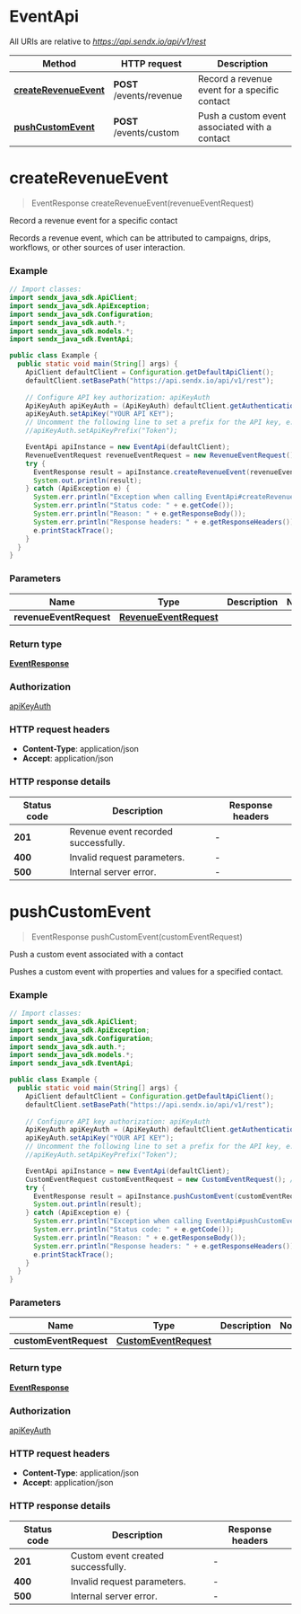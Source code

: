 # EventApi

All URIs are relative to *https://api.sendx.io/api/v1/rest*

| Method | HTTP request | Description |
|------------- | ------------- | -------------|
| [**createRevenueEvent**](EventApi.md#createRevenueEvent) | **POST** /events/revenue | Record a revenue event for a specific contact |
| [**pushCustomEvent**](EventApi.md#pushCustomEvent) | **POST** /events/custom | Push a custom event associated with a contact |


<a id="createRevenueEvent"></a>
# **createRevenueEvent**
> EventResponse createRevenueEvent(revenueEventRequest)

Record a revenue event for a specific contact

Records a revenue event, which can be attributed to campaigns, drips, workflows, or other sources of user interaction.

### Example
```java
// Import classes:
import sendx_java_sdk.ApiClient;
import sendx_java_sdk.ApiException;
import sendx_java_sdk.Configuration;
import sendx_java_sdk.auth.*;
import sendx_java_sdk.models.*;
import sendx_java_sdk.EventApi;

public class Example {
  public static void main(String[] args) {
    ApiClient defaultClient = Configuration.getDefaultApiClient();
    defaultClient.setBasePath("https://api.sendx.io/api/v1/rest");
    
    // Configure API key authorization: apiKeyAuth
    ApiKeyAuth apiKeyAuth = (ApiKeyAuth) defaultClient.getAuthentication("apiKeyAuth");
    apiKeyAuth.setApiKey("YOUR API KEY");
    // Uncomment the following line to set a prefix for the API key, e.g. "Token" (defaults to null)
    //apiKeyAuth.setApiKeyPrefix("Token");

    EventApi apiInstance = new EventApi(defaultClient);
    RevenueEventRequest revenueEventRequest = new RevenueEventRequest(); // RevenueEventRequest | 
    try {
      EventResponse result = apiInstance.createRevenueEvent(revenueEventRequest);
      System.out.println(result);
    } catch (ApiException e) {
      System.err.println("Exception when calling EventApi#createRevenueEvent");
      System.err.println("Status code: " + e.getCode());
      System.err.println("Reason: " + e.getResponseBody());
      System.err.println("Response headers: " + e.getResponseHeaders());
      e.printStackTrace();
    }
  }
}
```

### Parameters

| Name | Type | Description  | Notes |
|------------- | ------------- | ------------- | -------------|
| **revenueEventRequest** | [**RevenueEventRequest**](RevenueEventRequest.md)|  | |

### Return type

[**EventResponse**](EventResponse.md)

### Authorization

[apiKeyAuth](../README.md#apiKeyAuth)

### HTTP request headers

 - **Content-Type**: application/json
 - **Accept**: application/json

### HTTP response details
| Status code | Description | Response headers |
|-------------|-------------|------------------|
| **201** | Revenue event recorded successfully. |  -  |
| **400** | Invalid request parameters. |  -  |
| **500** | Internal server error. |  -  |

<a id="pushCustomEvent"></a>
# **pushCustomEvent**
> EventResponse pushCustomEvent(customEventRequest)

Push a custom event associated with a contact

Pushes a custom event with properties and values for a specified contact.

### Example
```java
// Import classes:
import sendx_java_sdk.ApiClient;
import sendx_java_sdk.ApiException;
import sendx_java_sdk.Configuration;
import sendx_java_sdk.auth.*;
import sendx_java_sdk.models.*;
import sendx_java_sdk.EventApi;

public class Example {
  public static void main(String[] args) {
    ApiClient defaultClient = Configuration.getDefaultApiClient();
    defaultClient.setBasePath("https://api.sendx.io/api/v1/rest");
    
    // Configure API key authorization: apiKeyAuth
    ApiKeyAuth apiKeyAuth = (ApiKeyAuth) defaultClient.getAuthentication("apiKeyAuth");
    apiKeyAuth.setApiKey("YOUR API KEY");
    // Uncomment the following line to set a prefix for the API key, e.g. "Token" (defaults to null)
    //apiKeyAuth.setApiKeyPrefix("Token");

    EventApi apiInstance = new EventApi(defaultClient);
    CustomEventRequest customEventRequest = new CustomEventRequest(); // CustomEventRequest | 
    try {
      EventResponse result = apiInstance.pushCustomEvent(customEventRequest);
      System.out.println(result);
    } catch (ApiException e) {
      System.err.println("Exception when calling EventApi#pushCustomEvent");
      System.err.println("Status code: " + e.getCode());
      System.err.println("Reason: " + e.getResponseBody());
      System.err.println("Response headers: " + e.getResponseHeaders());
      e.printStackTrace();
    }
  }
}
```

### Parameters

| Name | Type | Description  | Notes |
|------------- | ------------- | ------------- | -------------|
| **customEventRequest** | [**CustomEventRequest**](CustomEventRequest.md)|  | |

### Return type

[**EventResponse**](EventResponse.md)

### Authorization

[apiKeyAuth](../README.md#apiKeyAuth)

### HTTP request headers

 - **Content-Type**: application/json
 - **Accept**: application/json

### HTTP response details
| Status code | Description | Response headers |
|-------------|-------------|------------------|
| **201** | Custom event created successfully. |  -  |
| **400** | Invalid request parameters. |  -  |
| **500** | Internal server error. |  -  |

